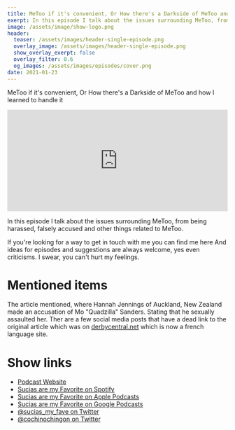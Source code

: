 ```yaml
---
title: MeToo if it's convenient, Or How there's a Darkside of MeToo and how I learned to handle it
exerpt: In this episode I talk about the issues surrounding MeToo, from being harassed, falsely accused and other things related to MeToo.
image: /assets/image/show-logo.png
header:
  teaser: /assets/images/header-single-episode.png
  overlay_image: /assets/images/header-single-episode.png
  show_overlay_exerpt: false
  overlay_filter: 0.6
  og_images: /assets/images/episodes/cover.png
date: 2021-01-23
---
```


MeToo if it's convenient, Or How there's a Darkside of MeToo and how I learned to handle it

<iframe src="https://open.spotify.com/embed-podcast/episode/0LsmCXTvEvOxPAHavZ7kay" width="100%" height="232" frameborder="0" allowtransparency="true" allow="encrypted-media"></iframe>

In this episode I talk about the issues surrounding MeToo, from being harassed, falsely accused and other things related to MeToo.

If you're looking for a way to get in touch with me you can find me here
And ideas for episodes and suggestions are always welcome, yes even criticisms. I swear, you can't hurt my feelings.

# Mentioned items

The article mentioned, where Hannah Jennings of Auckland, New Zealand made an accusation of Mo "Quadzilla" Sanders. Stating that he sexually assaulted her. Ther are a few social media posts that have a dead link to the original article which was on [derbycentral.net](derbycentral.net) which is now a french language site.

# Show links

* <i class=fas fa-link></i> [Podcast Website](https://cochinochingon.com)
* <i class=fab fa-spotify></i> [Sucias are my Favorite on Spotify](https://open.spotify.com/show/3XjoipCU3QzeIaQAAQpBdW)
* <i class=fas fa-podcast></i> [Sucias are my Favorite on Apple Podcasts](https://podcasts.apple.com/us/podcast/sucias-are-my-favorite/id1548173787)
* <i class=fab fa-google-play></i> [Sucias are my Favorite on Google Podcasts](https://podcasts.google.com/feed/aHR0cHM6Ly9hbmNob3IuZm0vcy80MjI0YzYzYy9wb2RjYXN0L3Jzcw==)
* <i class=fab fa-twitter></i> [@sucias_my_fave on Twitter](https://twitter.com/sucias_my_fave)
* <i class=fab fa-twitter></i> [@cochinochingon on Twitter](https://twitter.com/cochinochingon)
